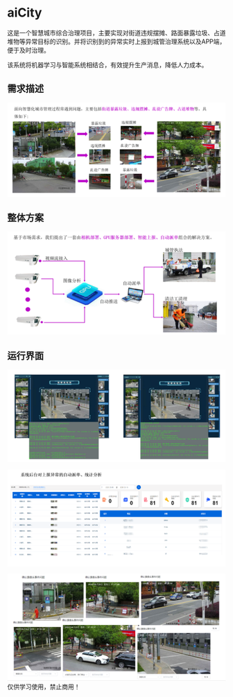 # aiCity
这是一个智慧城市综合治理项目，主要实现对街道违规摆摊、路面暴露垃圾、占道堆物等异常目标的识别。并将识别到的异常实时上报到城管治理系统以及APP端，便于及时治理。
  
该系统将机器学习与智能系统相结合，有效提升生产消息，降低人力成本。

## 需求描述

![](./img/img.png)

## 整体方案

![](./img/img_1.png)

## 运行界面

![](./img/img_2.png)

![](./img/img_3.png)

![](./img/img_4.png)
仅供学习使用，禁止商用！
